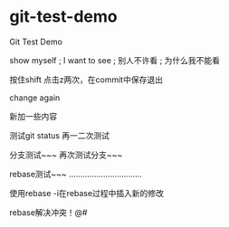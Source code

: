 # git-test-demo
Git Test Demo

show myself ; I want to see ; 别人不许看 ; 为什么我不能看

按住shift 点击z两次，在commit中保存退出 

change again

新加一些内容

测试git status
再一二次测试

分支测试~~~
再次测试分支~~~

rebase测试~~~
................................

使用rebase -i在rebase过程中插入新的修改 

rebase解决冲突！@#
